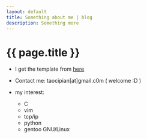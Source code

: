 ```yaml
---
layout: default
title: Something about me | blog
description: Something more
---
```


{{ page.title }}
================

* I get the template from [here]( https://github.com/kblomqvist/ghblog-template.git )

* Contact me: taocipian[at]gmail.c0m ( welcome :D )

* my interest:
    * C 
    * vim
    * tcp/ip
    * python
    * gentoo GNU/Linux
